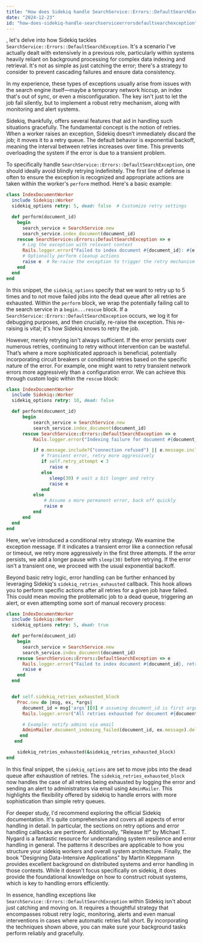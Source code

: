 ```yaml
---
title: "How does Sidekiq handle SearchService::Errors::DefaultSearchException?"
date: "2024-12-23"
id: "how-does-sidekiq-handle-searchserviceerrorsdefaultsearchexception"
---
```


, let's delve into how Sidekiq tackles `SearchService::Errors::DefaultSearchException`. It's a scenario I've actually dealt with extensively in a previous role, particularly within systems heavily reliant on background processing for complex data indexing and retrieval. It's not as simple as just catching the error; there's a strategy to consider to prevent cascading failures and ensure data consistency.

In my experience, these types of exceptions usually arise from issues with the search engine itself—maybe a temporary network hiccup, an index that's out of sync, or even a misconfiguration. The key isn't just to let the job fail silently, but to implement a robust retry mechanism, along with monitoring and alert systems.

Sidekiq, thankfully, offers several features that aid in handling such situations gracefully. The fundamental concept is the notion of retries. When a worker raises an exception, Sidekiq doesn’t immediately discard the job; it moves it to a retry queue. The default behavior is exponential backoff, meaning the interval between retries increases over time. This prevents overloading the system if the error is due to a transient problem.

To specifically handle `SearchService::Errors::DefaultSearchException`, one should ideally avoid blindly retrying indefinitely. The first line of defense is often to ensure the exception is recognized and appropriate actions are taken within the worker's `perform` method. Here's a basic example:

```ruby
class IndexDocumentWorker
  include Sidekiq::Worker
  sidekiq_options retry: 5, dead: false  # Customize retry settings

  def perform(document_id)
    begin
      search_service = SearchService.new
      search_service.index_document(document_id)
    rescue SearchService::Errors::DefaultSearchException => e
      # Log the exception with relevant context
      Rails.logger.error("Failed to index document #{document_id}: #{e.message}")
      # Optionally perform cleanup actions
      raise e  # Re-raise the exception to trigger the retry mechanism
    end
  end
end
```

In this snippet, the `sidekiq_options` specify that we want to retry up to 5 times and to not move failed jobs into the dead queue after all retries are exhausted. Within the `perform` block, we wrap the potentially failing call to the search service in a `begin...rescue` block. If a `SearchService::Errors::DefaultSearchException` occurs, we log it for debugging purposes, and then crucially, re-raise the exception. This re-raising is vital; it's how Sidekiq knows to retry the job.

However, merely retrying isn't always sufficient. If the error persists over numerous retries, continuing to retry without intervention can be wasteful. That’s where a more sophisticated approach is beneficial, potentially incorporating circuit breakers or conditional retries based on the specific nature of the error. For example, one might want to retry transient network errors more aggressively than a configuration error. We can achieve this through custom logic within the `rescue` block:

```ruby
class IndexDocumentWorker
  include Sidekiq::Worker
  sidekiq_options retry: 10, dead: false

  def perform(document_id)
      begin
          search_service = SearchService.new
          search_service.index_document(document_id)
      rescue SearchService::Errors::DefaultSearchException => e
          Rails.logger.error("Indexing failure for document #{document_id}, attempt #{self.retry_attempt}: #{e.message}")

          if e.message.include?("connection refused") || e.message.include?("timeout")
             # Transient error, retry more aggressively
             if self.retry_attempt < 3
                raise e
             else
                sleep(30) # wait a bit longer and retry
                raise e
             end
          else
              # Assume a more permanent error, back off quickly
              raise e
          end
      end
  end
end
```

Here, we’ve introduced a conditional retry strategy. We examine the exception message. If it indicates a transient error like a connection refusal or timeout, we retry more aggressively in the first three attempts. If the error persists, we add a longer pause with `sleep(30)` before retrying. If the error isn’t a transient one, we proceed with the usual exponential backoff.

Beyond basic retry logic, error handling can be further enhanced by leveraging Sidekiq's `sidekiq_retries_exhausted` callback. This hook allows you to perform specific actions after all retries for a given job have failed. This could mean moving the problematic job to a dead queue, triggering an alert, or even attempting some sort of manual recovery process:

```ruby
class IndexDocumentWorker
  include Sidekiq::Worker
  sidekiq_options retry: 5, dead: true

  def perform(document_id)
    begin
      search_service = SearchService.new
      search_service.index_document(document_id)
    rescue SearchService::Errors::DefaultSearchException => e
      Rails.logger.error("Failed to index document #{document_id}, retry attempt #{self.retry_attempt}: #{e.message}")
      raise e
    end
  end


  def self.sidekiq_retries_exhausted_block
    Proc.new do |msg, ex, *args|
      document_id = msg['args'][0] # assuming document_id is first argument
      Rails.logger.error("All retries exhausted for document #{document_id}, manual intervention might be required. Reason: #{ex.message}")

      # Example: notify admins via email
      AdminMailer.document_indexing_failed(document_id, ex.message).deliver_now
     end
   end

    sidekiq_retries_exhausted(&sidekiq_retries_exhausted_block)
end

```

In this final snippet, the `sidekiq_options` are set to move jobs into the dead queue after exhaustion of retries. The `sidekiq_retries_exhausted_block` now handles the case of all retries being exhausted by logging the error and sending an alert to administrators via email using `AdminMailer`. This highlights the flexibility offered by sidekiq to handle errors with more sophistication than simple retry queues.

For deeper study, I'd recommend exploring the official Sidekiq documentation. It's quite comprehensive and covers all aspects of error handling in detail. In particular, the sections on retry options and error handling callbacks are pertinent. Additionally, "Release It!" by Michael T. Nygard is a fantastic resource for understanding system resilience and error handling in general. The patterns it describes are applicable to how you structure your sidekiq workers and overall system architecture. Finally, the book "Designing Data-Intensive Applications" by Martin Kleppmann provides excellent background on distributed systems and error handling in those contexts. While it doesn't focus specifically on sidekiq, it does provide the foundational knowledge on how to construct robust systems, which is key to handling errors efficiently.

In essence, handling exceptions like `SearchService::Errors::DefaultSearchException` within Sidekiq isn't about just catching and moving on. It requires a thoughtful strategy that encompasses robust retry logic, monitoring, alerts and even manual interventions in cases where automatic retries fall short. By incorporating the techniques shown above, you can make sure your background tasks perform reliably and gracefully.
